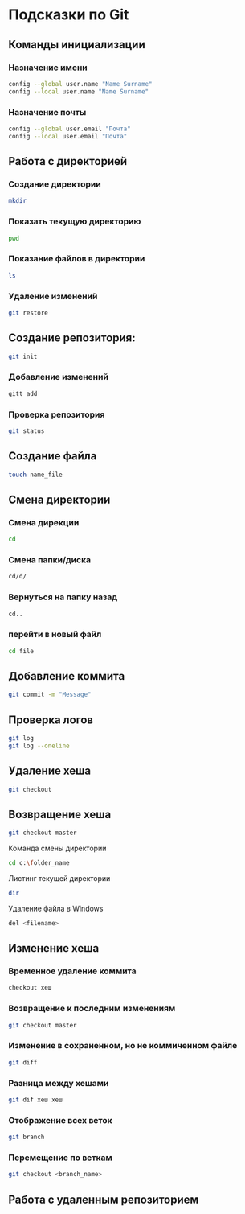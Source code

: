 # Подсказки по Git
## Команды инициализации
### Назначение имени
```sh 
config --global user.name "Name Surname"
config --local user.name "Name Surname"
```
### Назначение почты
```sh
config --global user.email "Почта"
config --local user.email "Почта"
```
## Работа с директорией
### Создание директории
```sh
mkdir
```
### Показать текущую директорию
```sh
pwd
```
### Показание файлов в директории
```sh
ls
```
### Удаление изменений
```sh
git restore
```
## Создание репозитория:
```sh
git init
```
### Добавление изменений
```sh
gitt add
```
### Проверка репозитория
```sh
git status
```
## Создание файла
```sh
touch name_file
```
## Смена директории
### Смена дирекции
```sh
cd
```
### Смена папки/диска
```sh
cd/d/
```
### Вернуться на папку назад
```sh
cd..
```
### перейти в новый файл
```sh
cd file
```
## Добавление коммита
```sh
git commit -m "Message"
```
## Проверка логов
```sh
git log
git log --oneline
```
## Удаление хеша
```sh
git checkout 
```
## Возвращение хеша
```sh
git checkout master
```

Команда смены директории
```sh
cd c:\folder_name
```


Листинг текущей директории
```sh
dir
```

Удаление файла в Windows
```sh
del <filename>
```
## Изменение хеша
### Временное удаление коммита
```sh
checkout хеш
```
### Возвращение к последним изменениям
```sh
git checkout master
```
### Изменение в сохраненном, но не коммиченном файле
```sh
git diff
```
### Разница между хешами
```sh
git dif хеш хеш
```
### Отображение всех веток
```sh
git branch
```

### Перемещение по веткам
```sh
git checkout <branch_name>
```

## Работа с удаленным репозиторием